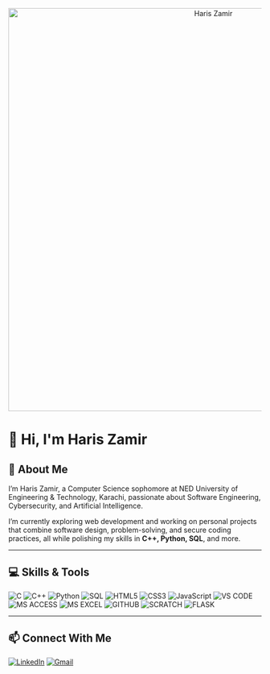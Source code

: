 <!-- Header Image -->
<p align="center">
 <img src="https://i.imgur.com/linkedin_banner.png" alt="Haris Zamir" width="800"/>
</p>

# 👋 Hi, I'm Haris Zamir

## 🧠 About Me
I’m Haris Zamir, a Computer Science sophomore at NED University of Engineering & Technology, Karachi, passionate about Software Engineering, Cybersecurity, and Artificial Intelligence.  

I’m currently exploring web development and working on personal projects that combine software design, problem-solving, and secure coding practices, all while polishing my skills in **C++, Python, SQL**, and more.

---

## 💻 Skills & Tools

![C](https://img.shields.io/badge/C-00599C?style=for-the-badge&logo=c&logoColor=white)
![C++](https://img.shields.io/badge/C++-00599C?style=for-the-badge&logo=c%2B%2B&logoColor=white)
![Python](https://img.shields.io/badge/Python-3776AB?style=for-the-badge&logo=python&logoColor=white)
![SQL](https://img.shields.io/badge/SQL-4479A1?style=for-the-badge&logo=mysql&logoColor=white)
![HTML5](https://img.shields.io/badge/HTML5-E34F26?style=for-the-badge&logo=html5&logoColor=white)
![CSS3](https://img.shields.io/badge/CSS3-1572B6?style=for-the-badge&logo=css3&logoColor=white)
![JavaScript](https://img.shields.io/badge/JavaScript-F7DF1E?style=for-the-badge&logo=javascript&logoColor=black)
![VS CODE](https://img.shields.io/badge/VS%20CODE-007ACC?style=for-the-badge&logo=visual-studio-code&logoColor=white)
![MS ACCESS](https://img.shields.io/badge/MS%20ACCESS-A4373E?style=for-the-badge&logo=microsoft-access&logoColor=white)
![MS EXCEL](https://img.shields.io/badge/MS%20EXCEL-217346?style=for-the-badge&logo=microsoft-excel&logoColor=white)
![GITHUB](https://img.shields.io/badge/GITHUB-181717?style=for-the-badge&logo=github&logoColor=white)
![SCRATCH](https://img.shields.io/badge/SCRATCH-FEDB2F?style=for-the-badge&logo=scratch&logoColor=black)
![FLASK](https://img.shields.io/badge/FLASK-000000?style=for-the-badge&logo=flask&logoColor=white)

---

## 📫 Connect With Me

[![LinkedIn](https://img.shields.io/badge/LinkedIn-0A66C2?style=for-the-badge&logo=linkedin&logoColor=white)](https://www.linkedin.com/in/haris-zamir-111b10344/)
[![Gmail](https://img.shields.io/badge/Gmail-D14836?style=for-the-badge&logo=gmail&logoColor=white)](mailto:hariszamir07@gmail.com)
